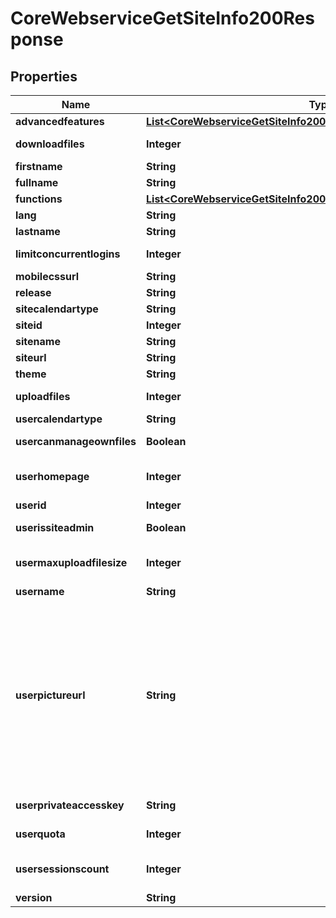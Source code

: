 

# CoreWebserviceGetSiteInfo200Response


## Properties

| Name | Type | Description | Notes |
|------------ | ------------- | ------------- | -------------|
|**advancedfeatures** | [**List&lt;CoreWebserviceGetSiteInfo200ResponseAdvancedfeaturesInner&gt;**](CoreWebserviceGetSiteInfo200ResponseAdvancedfeaturesInner.md) |  |  [optional] |
|**downloadfiles** | **Integer** | 1 if users are allowed to download files, 0 if not |  [optional] |
|**firstname** | **String** | first name |  |
|**fullname** | **String** | user full name |  |
|**functions** | [**List&lt;CoreWebserviceGetSiteInfo200ResponseFunctionsInner&gt;**](CoreWebserviceGetSiteInfo200ResponseFunctionsInner.md) |  |  |
|**lang** | **String** | Current language. |  |
|**lastname** | **String** | last name |  |
|**limitconcurrentlogins** | **Integer** | Number of concurrent sessions allowed |  [optional] |
|**mobilecssurl** | **String** | Mobile custom CSS theme |  [optional] |
|**release** | **String** | Moodle release number |  [optional] |
|**sitecalendartype** | **String** | Calendar type set in the site. |  [optional] |
|**siteid** | **Integer** | Site course ID |  [optional] |
|**sitename** | **String** | site name |  |
|**siteurl** | **String** | site url |  |
|**theme** | **String** | Current theme for the user. |  [optional] |
|**uploadfiles** | **Integer** | 1 if users are allowed to upload files, 0 if not |  [optional] |
|**usercalendartype** | **String** | Calendar typed used by the user. |  [optional] |
|**usercanmanageownfiles** | **Boolean** | true if the user can manage his own files |  [optional] |
|**userhomepage** | **Integer** | the default home page for the user: 0 for the site home, 1 for dashboard |  [optional] |
|**userid** | **Integer** | user id |  |
|**userissiteadmin** | **Boolean** | Whether the user is a site admin or not. |  [optional] |
|**usermaxuploadfilesize** | **Integer** | user max upload file size (bytes). -1 means the user can ignore the upload file size |  [optional] |
|**username** | **String** | username |  |
|**userpictureurl** | **String** | the user profile picture.                     Warning: this url is the public URL that only works when forcelogin is set to NO and guestaccess is set to YES.                     In order to retrieve user profile pictures independently of the Moodle config, replace \&quot;pluginfile.php\&quot; by                     \&quot;webservice/pluginfile.php?token&#x3D;WSTOKEN&amp;file&#x3D;\&quot;                     Of course the user can only see profile picture depending                     on his/her permissions. Moreover it is recommended to use HTTPS too. |  |
|**userprivateaccesskey** | **String** | Private user access key for fetching files. |  [optional] |
|**userquota** | **Integer** | user quota (bytes). 0 means user can ignore the quota |  [optional] |
|**usersessionscount** | **Integer** | Number of active sessions for current user.                     Only returned when limitconcurrentlogins is used. |  [optional] |
|**version** | **String** | Moodle version number |  [optional] |



